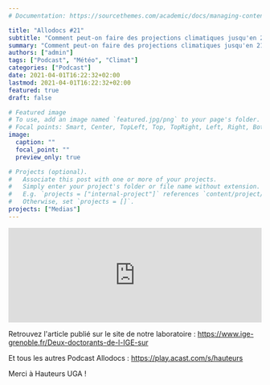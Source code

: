 ```yaml
---
# Documentation: https://sourcethemes.com/academic/docs/managing-content/

title: "Allodocs #21"
subtitle: "Comment peut-on faire des projections climatiques jusqu'en 2100, alors qu'on ne peut pas prédire le temps qu'il fera dans 10 jours ?"
summary: "Comment peut-on faire des projections climatiques jusqu'en 2100, alors qu'on ne peut pas prédire le temps qu'il fera dans 10 jours ?"
authors: ["admin"]
tags: ["Podcast", "Météo", "Climat"]
categories: ["Podcast"]
date: 2021-04-01T16:22:32+02:00
lastmod: 2021-04-01T16:22:32+02:00
featured: true
draft: false

# Featured image
# To use, add an image named `featured.jpg/png` to your page's folder.
# Focal points: Smart, Center, TopLeft, Top, TopRight, Left, Right, BottomLeft, Bottom, BottomRight.
image:
  caption: ""
  focal_point: ""
  preview_only: true

# Projects (optional).
#   Associate this post with one or more of your projects.
#   Simply enter your project's folder or file name without extension.
#   E.g. `projects = ["internal-project"]` references `content/project/deep-learning/index.md`.
#   Otherwise, set `projects = []`.
projects: ["Medias"]
---
```


<iframe title="Embed Player" width="100%" height="188px" src="https://embed.acast.com/af40ee8f-c60c-581f-b9b4-1d2f53f47b3d/60523dd24a772e26066630fc" scrolling="no" frameBorder="0" style="border:none;overflow:hidden;"></iframe>

Retrouvez l'article publié sur le site de notre laboratoire : https://www.ige-grenoble.fr/Deux-doctorants-de-l-IGE-sur

Et tous les autres Podcast Allodocs : https://play.acast.com/s/hauteurs

Merci à Hauteurs UGA !
